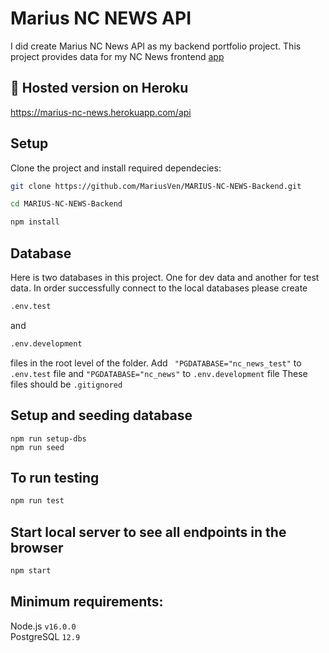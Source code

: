 # Marius NC NEWS API
I did create Marius NC News API as my backend portfolio project. This project provides data for my NC News frontend [app](https://marius-nc-news.netlify.app/)

## :rocket: Hosted version on Heroku

https://marius-nc-news.herokuapp.com/api

## Setup

Clone the project and install required dependecies:
```sh
git clone https://github.com/MariusVen/MARIUS-NC-NEWS-Backend.git

cd MARIUS-NC-NEWS-Backend

npm install
```
## Database

Here is two databases in this project. One for dev data and another for test data.
In order successfully connect to the local databases please create
```sh
.env.test 
```
and
```sh
.env.development 
```
files in the root level of the folder.
Add ``` "PGDATABASE="nc_news_test"``` to ```.env.test``` file and ```"PGDATABASE="nc_news"``` to ```.env.development``` file
These files should be ```.gitignored```

## Setup and seeding database

```
npm run setup-dbs
npm run seed
```

## To run testing

```sh
npm run test
```

## Start local server to see all endpoints in the browser
```sh
npm start
```
## Minimum requirements:
Node.js
```v16.0.0```  
PostgreSQL 
```12.9```
